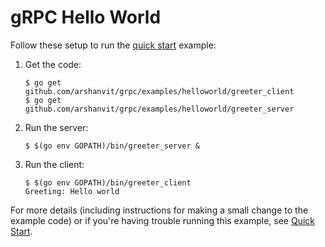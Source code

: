 # gRPC Hello World

Follow these setup to run the [quick start][] example:

 1. Get the code:

    ```console
    $ go get github.com/arshanvit/grpc/examples/helloworld/greeter_client
    $ go get github.com/arshanvit/grpc/examples/helloworld/greeter_server
    ```

 2. Run the server:

    ```console
    $ $(go env GOPATH)/bin/greeter_server &
    ```

 3. Run the client:

    ```console
    $ $(go env GOPATH)/bin/greeter_client
    Greeting: Hello world
    ```

For more details (including instructions for making a small change to the
example code) or if you're having trouble running this example, see [Quick
Start][].

[quick start]: https://grpc.io/docs/languages/go/quickstart
